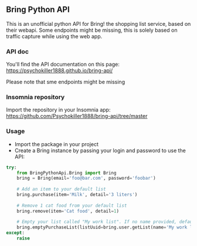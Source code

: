 ## Bring Python API

This is an unofficial python API for Bring! the shopping list service, based on their webapi. Some endpoints might be missing, this is solely based on traffic capture while using the web app.


### API doc
You'll find the API documentation on this page: https://psychokiller1888.github.io/bring-api/

Please note that sme endpoints might be missing

### Insomnia repository
Import the repository in your Insomnia app: https://github.com/Psychokiller1888/bring-api/tree/master

### Usage

- Import the package in your project
- Create a Bring instance by passing your login and password to use the API:

```python
try:
    from BringPythonApi.Bring import Bring
    bring = Bring(email='foo@bar.com', password='foobar')
    
    # Add an item to your default list
    bring.purchase(item='Milk', detail='3 liters')
    
    # Remove 1 cat food from your default list
    bring.remove(item='Cat food', detail=1)
    
    # Empty your list called "My work list". If no name provided, defaults to you default list
    bring.emptyPurchaseList(listUuid=bring.user.getList(name='My work list'))
except:
    raise
```
